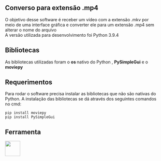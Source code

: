 ## Converso para extensão .mp4
O objetivo desse software é receber um vídeo com a extensão .mkv por meio de uma interface gráfica e converter ele para um extensão .mp4 sem alterar o nome do arquivo<br>
A versão utilizada para desenvolvimento foi Python 3.9.4
## Bibliotecas
As bibliotecas utilizadas foram o <b> os </b> nativo do Python , <b>PySimpleGui</b>  e o <b>moviepy</b>
## Requerimentos
Para rodar o software precisa instalar as bibliotecas que não são nativas do Python.
A instalação das bibliotecas se dá através dos seguintes comandos no cmd:

    pip install moviepy
    pip install PySimpleGui
## Ferramenta
<img src="https://cdn.jsdelivr.net/gh/devicons/devicon/icons/python/python-original-wordmark.svg" width="50"/>
